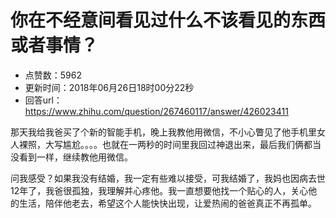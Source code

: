 # 你在不经意间看见过什么不该看见的东西或者事情？
- 点赞数：5962
- 更新时间：2018年06月26日18时00分22秒
- 回答url：https://www.zhihu.com/question/267460117/answer/426023411
<body>
 <p data-pid="J5R8Fk0O">那天我给我爸买了个新的智能手机，晚上我教他用微信，不小心瞥见了他手机里女人裸照，大写尴尬。。。。也就在一两秒的时间里我回过神退出来，最后我们俩都当没看到一样，继续教他用微信。</p>
 <p data-pid="vmwbDutn">问我感受？如果我没有结婚，我一定有些难以接受，可我结婚了，我妈也因病去世12年了，我爸很孤独，我理解并心疼他。我一直想要他找一个贴心的人，关心他的生活，陪伴他老去，希望这个人能快快出现，让爱热闹的爸爸真正不再孤单。</p>
</body>